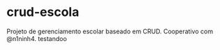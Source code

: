 # crud-escola
Projeto de gerenciamento escolar baseado em CRUD. Cooperativo com @n1ninh4.
testandoo
